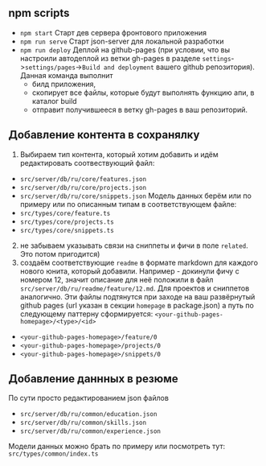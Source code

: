 ## npm scripts

- `npm start` Старт дев сервера фронтового приложения
- `npm run serve` Старт json-server для локальной разработки
- `npm run deploy` Деплой на github-pages (при условии, что вы настроили автодеплой из ветки gh-pages в разделе `settings`->`settings/pages`->`Build and deployment` вашего github репозитория). Данная команда выполнит
  - билд приложения,
  - скопирует все файлы, которые будут выполнять функцию апи, в каталог build
  - отправит получившееся в ветку gh-pages в ваш репозиторий.

## Добавление контента в сохранялку

1. Выбираем тип контента, который хотим добавить и идём редактировать соотвествующий файл:

- `src/server/db/ru/core/features.json`
- `src/server/db/ru/core/projects.json`
- `src/server/db/ru/core/snippets.json`
  Модель данных берём или по примеру или по описанным типам в соответствующем файле:
- `src/types/core/feature.ts`
- `src/types/core/projects.ts`
- `src/types/core/snippets.ts`

2. не забываем указывать связи на сниппеты и фичи в поле `related`. Это потом пригодится)
3. создаём соответствующие `readme` в формате markdown для каждого нового юнита, который добавили. Например - докинули фичу с номером 12, значит описание для неё положили в файл `src/server/db/ru/readme/feature/12.md`. Для проектов и сниппетов аналогично. Эти файлы подтянутся при заходе на ваш развёрнутый github pages (url указан в секции `homepage` в package.json) а путь по следующему паттерну сформируется: `<your-github-pages-homepage>/<type>/<id>`

- `<your-github-pages-homepage>/feature/0`
- `<your-github-pages-homepage>/projects/0`
- `<your-github-pages-homepage>/snippets/0`

## Добавление даннных в резюме

По сути просто редактированием json файлов

- `src/server/db/ru/common/education.json`
- `src/server/db/ru/common/skills.json`
- `src/server/db/ru/common/experience.json`

Модели данных можно брать по примеру или посмотреть тут: `src/types/common/index.ts`
